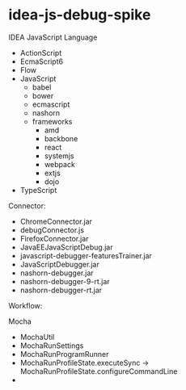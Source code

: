 # idea-js-debug-spike

IDEA JavaScript Language

 - ActionScript
 - EcmaScript6
 - Flow
 - JavaScript
    - babel
    - bower
    - ecmascript
    - nashorn
    - frameworks
       - amd
       - backbone
       - react
       - systemjs
       - webpack
       - extjs
       - dojo
 - TypeScript

Connector:

 - ChromeConnector.jar
 - debugConnector.js
 - FirefoxConnector.jar
 - JavaEEJavaScriptDebug.jar
 - javascript-debugger-featuresTrainer.jar
 - JavaScriptDebugger.jar
 - nashorn-debugger.jar
 - nashorn-debugger-9-rt.jar
 - nashorn-debugger-rt.jar

Workflow:

Mocha

 - MochaUtil
 - MochaRunSettings
 - MochaRunProgramRunner
 - MochaRunProfileState.executeSync -> MochaRunProfileState.configureCommandLine
 - 
